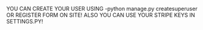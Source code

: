 YOU CAN CREATE YOUR USER USING -python manage.py createsuperuser OR REGISTER FORM ON SITE!
ALSO YOU CAN USE YOUR STRIPE KEYS IN SETTINGS.PY!
